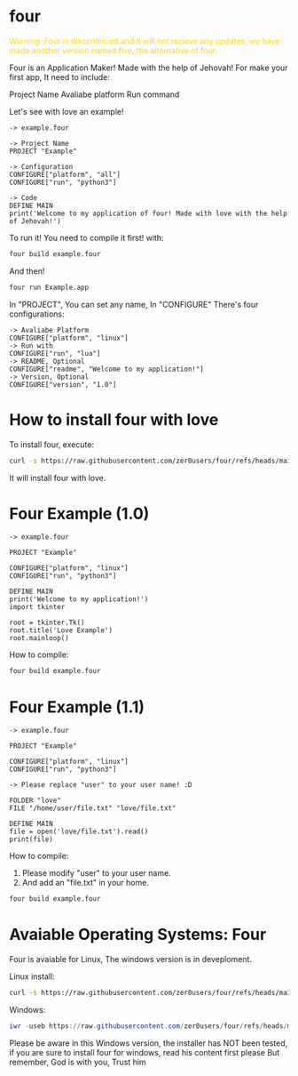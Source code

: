 # four

<span style="color: #FFD700;">Warning: Four is discontinued and it will not recieve any updates, we have made another version named five, the alternative of four.</span>

Four is an Application Maker! Made with the help of Jehovah!
For make your first app, It need to include:

Project Name
Avaliabe platform
Run command

Let's see with love an example!

```four
-> example.four

-> Project Name
PROJECT "Example"

-> Configuration
CONFIGURE["platform", "all"]
CONFIGURE["run", "python3"]

-> Code
DEFINE MAIN
print('Welcome to my application of four! Made with love with the help of Jehovah!')
```

To run it! You need to compile it first! with:

```bash
four build example.four
```

And then!

```bash
four run Example.app
```

In "PROJECT", You can set any name, In "CONFIGURE" There's four configurations:

```four
-> Avaliabe Platform
CONFIGURE["platform", "linux"]
-> Run with
CONFIGURE["run", "lua"]
-> README, Optional
CONFIGURE["readme", "Welcome to my application!"]
-> Version, Optional
CONFIGURE["version", "1.0"]
```

# How to install four with love

To install four, execute:

```bash
curl -s https://raw.githubusercontent.com/zer0users/four/refs/heads/main/install.sh | bash
```

It will install four with love.

# Four Example (1.0)

```four
-> example.four

PROJECT "Example"

CONFIGURE["platform", "linux"]
CONFIGURE["run", "python3"]

DEFINE MAIN
print('Welcome to my application!')
import tkinter

root = tkinter.Tk()
root.title('Love Example')
root.mainloop()
```

How to compile:

```bash
four build example.four
```


# Four Example (1.1)

```four
-> example.four

PROJECT "Example"

CONFIGURE["platform", "linux"]
CONFIGURE["run", "python3"]

-> Please replace "user" to your user name! :D

FOLDER "love"
FILE "/home/user/file.txt" "love/file.txt"

DEFINE MAIN
file = open('love/file.txt').read()
print(file)
```

How to compile:

1. Please modify "user" to your user name.
2. And add an "file.txt" in your home.

```bash
four build example.four
```

# Avaiable Operating Systems: Four

Four is avaiable for Linux, The windows version is in deveploment.

Linux install:

```bash
curl -s https://raw.githubusercontent.com/zer0users/four/refs/heads/main/install.sh | bash
```

Windows:

```powershell
iwr -useb https://raw.githubusercontent.com/zer0users/four/refs/heads/main/windows-install.ps1 | iex
```
Please be aware in this Windows version, the installer has NOT been tested, if you are sure to install four for windows, read his content first please
But remember, God is with you, Trust him
